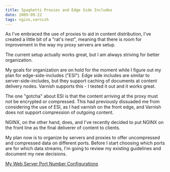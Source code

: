 ```yaml
---
title: Spaghetti Proxies and Edge Side Includes
date: 2009-09-22
tags: nginx,varnish
---
```

As I've embraced the use of proxies to aid in content distribution, I've created a little bit of a "rat's nest", meaning that there is room for improvement in the way my proxy servers are setup.

The current setup actually works great, but I am always striving for better organization.

My goals for organization are on hold for the moment while I figure out my plan for edge-side-includes ("ESI"). Edge side includes are similar to server-side-includes, but they support caching of documents at content delivery nodes. Varnish supports this - I tested it out and it works great.

The one "gotcha" about ESI is that the content arriving at the proxy must not be encrypted or compressed. This had previously dissuaded me from considering the use of ESI, as I had varnish on the front edge, and Varnish does not support compression of outgoing content.

NGINX, on the other hand, does, and I've recently decided to put NGINX on the front line as the final deliverer of content to clients.

My plan now is to organize by servers and proxies to offer uncompressed and compressed data on different ports. Before I start choosing which ports are for which data streams, I'm going to review my existing guidelines and document my new decisions.

[My Web Server Port Number Configurations](http://www.docunext.com/#Port_Numbers)

